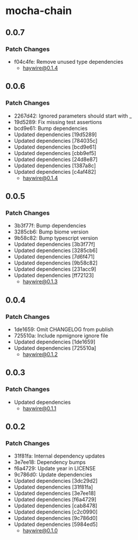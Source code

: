 # mocha-chain

## 0.0.7

### Patch Changes

- f04c4fe: Remove unused type dependencies
  - haywire@0.1.4

## 0.0.6

### Patch Changes

- 2267d42: Ignored parameters should start with \_
- 19d5289: Fix missing test assertions
- bcd9e61: Bump dependencies
- Updated dependencies [19d5289]
- Updated dependencies [784035c]
- Updated dependencies [bcd9e61]
- Updated dependencies [cbb9ef5]
- Updated dependencies [24d8e87]
- Updated dependencies [1387a8c]
- Updated dependencies [c4af482]
  - haywire@0.1.4

## 0.0.5

### Patch Changes

- 3b3f77f: Bump dependencies
- 3285cb6: Bump biome version
- 9b58c82: Bump typescript version
- Updated dependencies [3b3f77f]
- Updated dependencies [3285cb6]
- Updated dependencies [7d6f471]
- Updated dependencies [9b58c82]
- Updated dependencies [231acc9]
- Updated dependencies [ff72123]
  - haywire@0.1.3

## 0.0.4

### Patch Changes

- 1de1659: Omit CHANGELOG from publish
- 725510a: Include npmignore ignore file
- Updated dependencies [1de1659]
- Updated dependencies [725510a]
  - haywire@0.1.2

## 0.0.3

### Patch Changes

- Updated dependencies
  - haywire@0.1.1

## 0.0.2

### Patch Changes

- 31f81fa: Internal dependency updates
- 3e7ee18: Dependency bumps
- f6a4729: Update year in LICENSE
- 9c786d0: Update dependencies
- Updated dependencies [3dc29d2]
- Updated dependencies [31f81fa]
- Updated dependencies [3e7ee18]
- Updated dependencies [f6a4729]
- Updated dependencies [cab8478]
- Updated dependencies [c2c0990]
- Updated dependencies [9c786d0]
- Updated dependencies [5984ed5]
  - haywire@0.1.0
